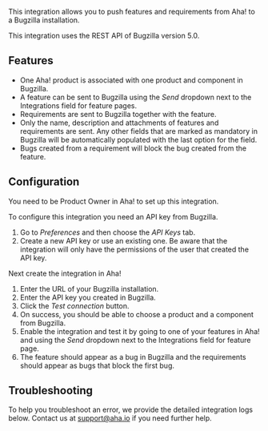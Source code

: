 This integration allows you to push features and requirements from Aha! to a Bugzilla installation.

This integration uses the REST API of Bugzilla version 5.0.

## Features

* One Aha! product is associated with one product and component in Bugzilla.
* A feature can be sent to Bugzilla using the _Send_ dropdown next to the Integrations field for feature pages.
* Requirements are sent to Bugzilla together with the feature.
* Only the name, description and attachments of features and requirements are sent. Any other fields that are marked as mandatory in Bugzilla will be automatically populated with the last option for the field.
* Bugs created from a requirement will block the bug created from the feature.

## Configuration

You need to be Product Owner in Aha! to set up this integration.

To configure this integration you need an API key from Bugzilla.

1. Go to _Preferences_ and then choose the _API Keys_ tab.
2. Create a new API key or use an existing one. Be aware that the integration will only have the permissions of the user that created the API key.

Next create the integration in Aha!

1. Enter the URL of your Bugzilla installation.
2. Enter the API key you created in Bugzilla.
3. Click the _Test connection_ button.
4. On success, you should be able to choose a product and a component from Bugzilla.
5. Enable the integration and test it by going to one of your features in Aha! and using the _Send_ dropdown next to the Integrations field for feature page.
6. The feature should appear as a bug in Bugzilla and the requirements should appear as bugs that block the first bug.

## Troubleshooting

To help you troubleshoot an error, we provide the detailed integration logs below. Contact us at support@aha.io if you need further help.

